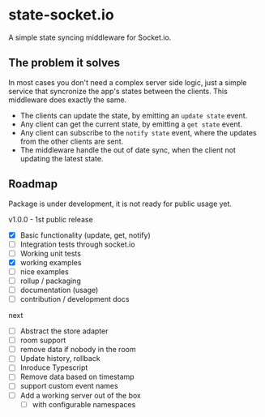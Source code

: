 # state-socket.io

A simple state syncing middleware for Socket.io. 

## The problem it solves

In most cases you don't need a complex server side logic, just a simple service
that syncronize the app's states between the clients. This middleware does exactly
the same.

* The clients can update the state, by emitting an `update state` event.
* Any client can get the current state, by emitting a `get state` event.
* Any client can subscribe to the `notify state` event, where the updates from the other clients are sent.
* The middleware handle the out of date sync, when the client not updating the latest state.

## Roadmap

Package is under development, it is not ready for public usage yet.

v1.0.0 - 1st public release
* [x] Basic functionality (update, get, notify)
* [ ] Integration tests through socket.io
* [ ] Working unit tests
* [x] working examples
* [ ] nice examples
* [ ] rollup / packaging
* [ ] documentation (usage)
* [ ] contribution / development docs

next
* [ ] Abstract the store adapter
* [ ] room support
* [ ] remove data if nobody in the room
* [ ] Update history, rollback
* [ ] Inroduce Typescript
* [ ] Remove data based on timestamp
* [ ] support custom event names
* [ ] Add a working server out of the box
  * [ ] with configurable namespaces
